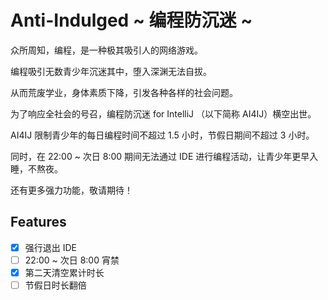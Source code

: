 # Anti-Indulged ~ 编程防沉迷 ~

众所周知，编程，是一种极其吸引人的网络游戏。

编程吸引无数青少年沉迷其中，堕入深渊无法自拔。

从而荒废学业，身体素质下降，引发各种各样的社会问题。

为了响应全社会的号召，编程防沉迷 for IntelliJ （以下简称 AI4IJ）横空出世。

AI4IJ 限制青少年的每日编程时间不超过 1.5 小时，节假日期间不超过 3 小时。

同时，在 22:00 ~ 次日 8:00 期间无法通过 IDE 进行编程活动，让青少年更早入睡，不熬夜。

还有更多强力功能，敬请期待！ 

## Features

- [x] 强行退出 IDE
- [ ] 22:00 ~ 次日 8:00 宵禁
- [x] 第二天清空累计时长
- [ ] 节假日时长翻倍